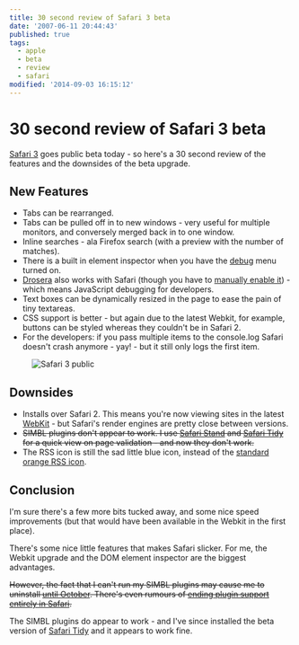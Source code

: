 ```yaml
---
title: 30 second review of Safari 3 beta
date: '2007-06-11 20:44:43'
published: true
tags:
  - apple
  - beta
  - review
  - safari
modified: '2014-09-03 16:15:12'
---
```

# 30 second review of Safari 3 beta

[Safari 3](http://www.apple.com/safari/) goes public beta today - so here's a 30 second review of the features and the downsides of the beta upgrade.


<!--more-->

## New Features

* Tabs can be rearranged.
* Tabs can be pulled off in to new windows - very useful for multiple monitors, and conversely merged back in to one window.
* Inline searches - ala Firefox search (with a preview with the number of matches).
* There is a built in element inspector when you have the [debug](http://developer.apple.com/internet/safari/faq.html#anchor14) menu turned on.
* [Drosera](http://webkit.org/blog/?p=61) also works with Safari (though you have to [manually enable it](http://trac.webkit.org/projects/webkit/wiki/Drosera#EnablingDrosera)) - which means JavaScript debugging for developers.
* Text boxes can be dynamically resized in the page to ease the pain of tiny textareas.
* CSS support is better - but again due to the latest Webkit, for example, buttons can be styled whereas they couldn't be in Safari 2.
* For the developers: if you pass multiple items to the console.log Safari doesn't crash anymore - yay! - but it still only logs the first item.

<img src="http://remysharp.com/wp-content/uploads/2007/06/safari-3-public-beta.jpg" style="margin-left: 40px" alt="Safari 3 public" />

## Downsides

* Installs over Safari 2.  This means you're now viewing sites in the latest [WebKit](http://webkit.org) - but Safari's render engines are pretty close between versions.
* <strike>SIMBL plugins don't appear to work.  I use [Safari Stand](http://hetima.com/safari/stand-e.html) and [Safari Tidy](http://zappatic.net/safaritidy/) for a quick view on page validation - and now they don't work.</strike>
* The RSS icon is still the sad little blue icon, instead of the [standard orange RSS icon](http://www.macspecialist.org/content/lets_hold_hands/).

## Conclusion

I'm sure there's a few more bits tucked away, and some nice speed improvements (but that would have been available in the Webkit in the first place).

There's some nice little features that makes Safari slicker.  For me, the Webkit upgrade and the DOM element inspector are the biggest advantages.

<strike>However, the fact that I can't run my SIMBL plugins may cause me to uninstall [until October](http://remysharp.com/2007/04/13/apple-delays-osx-leopard/).  There's even rumours of [ending plugin support entirely in Safari](http://www.hicksdesign.co.uk/journal/an-end-to-browser-pimping).</strike>

The SIMBL plugins do appear to work - and I've since installed the beta version of [Safari Tidy](http://zappatic.net/safaritidy/) and it appears to work fine.
